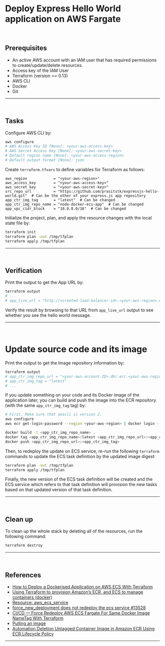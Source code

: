# Deploy Express Hello World application on AWS Fargate

&nbsp;

## Prerequisites

- An active AWS account with an IAM user that has required permissions to create/update/delete resources.
- Access key of the IAM User
- Terraform (version >= 0.13)
- AWS CLI
- Docker
- Git

---

&nbsp;

## Tasks

Configure AWS CLI by:

```sh
aws configure
# AWS Access Key ID [None]: <your-aws-access-key>
# AWS Secret Access Key [None]: <your-aws-secret-key>
# Default region name [None]: <your-aws-access-region>
# Default output format [None]: json
```

Create `terraform.tfvars` to define variables for Terraform as follows:

```
aws_region            = "<your-aws-region>"
aws_access_key        = "<your-aws-access-key>"
aws_secret_key        = "<your-aws-secret-key>"
src_repo_url          = "https://github.com/prasitstk/expressjs-hello-world.git"  # Can be the other of your express.js app repository
app_ctr_img_tag       = "latest"  # Can be changed
app_ctr_img_repo_name = "node-docker-ecs-app"  # Can be changed
app_vpc_cidr_block    = "10.0.0.0/16"  # Can be changed
```

Initialize the project, plan, and apply the resource changes with the local state file by:

```sh
terraform init
terraform plan -out /tmp/tfplan
terraform apply /tmp/tfplan
```

---

&nbsp;

## Verification

Print the output to get the App URL by:

```sh
terraform output
# ...
# app_live_url = "http://<created-load-balancer-id>.<your-aws-region>.elb.amazonaws.com"
```

Verify the result by browsing to that URL from `app_live_url` output to see whether you see the hello world message.

---

&nbsp;

# Update source code and its image

Print the output to get the Image repository information by:

```sh
terraform output
# app_ctr_img_repo_url = "<your-aws-account-ID>.dkr.ecr.<your-aws-region>.amazonaws.com/<app_ctr_img_repo_name>"
# app_ctr_img_tag = "latest"
# ...
```

If you update something on your code and its Docker image of the application later, you can build and push the image into the ECR repository (with the same `app_ctr_img_tag` tag) by:

```sh
# First, Make sure that awscli is version 2.
aws configure
aws ecr get-login-password --region <your-aws-region> | docker login --username AWS --password-stdin <your-aws-account-ID>.dkr.ecr.<your-aws-region>.amazonaws.com

docker build -t <app_ctr_img_repo_name> .
docker tag <app_ctr_img_repo_name>:latest <app_ctr_img_repo_url>:<app_ctr_img_tag>
docker push <app_ctr_img_repo_url>:<app_ctr_img_tag>
```

Then, to redeploy the update on ECS service, re-run the following `terraform` commands to update the ECS task definition by the updated image digest:

```sh
terraform plan -out /tmp/tfplan
terraform apply /tmp/tfplan
```

Finally, the new version of the ECS task definition will be created and the ECS service which refers to that task definition will provision the new tasks based on that updated version of that task definition.

---

&nbsp;

## Clean up

To clean up the whole stack by deleting all of the resources, run the following command:

```sh
terraform destroy
```

---

&nbsp;

## References

- [How to Deploy a Dockerised Application on AWS ECS With Terraform](https://medium.com/avmconsulting-blog/how-to-deploy-a-dockerised-node-js-application-on-aws-ecs-with-terraform-3e6bceb48785)
- [Using Terraform to provision Amazon’s ECR, and ECS to manage containers (docker)](https://www.oneworldcoders.com/blog/using-terraform-to-provision-amazons-ecr-and-ecs-to-manage-containers-docker)
- [Resource: aws_ecs_service](https://registry.terraform.io/providers/hashicorp/aws/latest/docs/resources/ecs_service)
- [force_new_deployment does not redeploy the ecs service #13528](https://github.com/hashicorp/terraform-provider-aws/issues/13528)
- [CI/CD — Force Redeploy AWS ECS Fargate For Same Docker Image NameTag With Terraform](https://amithkumarg.medium.com/terraform-force-redeploy-aws-ecs-fargate-for-same-docker-image-tag-2089b81f02c2)
- [Pulling an image](https://docs.aws.amazon.com/AmazonECR/latest/userguide/docker-pull-ecr-image.html)
- [Automation Deletion Untagged Container Image in Amazon ECR Using ECR Lifecycle Policy](https://aws.plainenglish.io/automation-deletion-untagged-container-image-in-amazon-ecr-using-ecr-lifecycle-policy-995eae2f5b8d)

---

